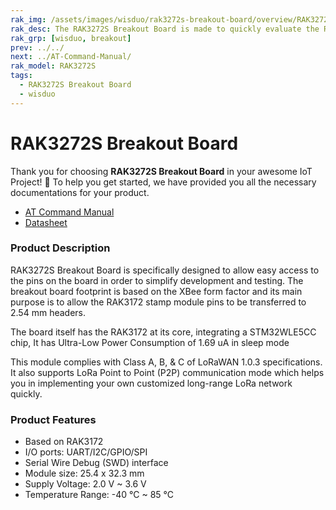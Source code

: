 ```yaml
---
rak_img: /assets/images/wisduo/rak3272s-breakout-board/overview/RAK3272S_Breakout_home.png
rak_desc: The RAK3272S Breakout Board is made to quickly evaluate the RAK3172 stamp module. The XBee form factor board allows access to most GPIO's. 
rak_grp: [wisduo, breakout]
prev: ../../
next: ../AT-Command-Manual/
rak_model: RAK3272S
tags:
  - RAK3272S Breakout Board
  - wisduo
---
```


# RAK3272S Breakout Board

Thank you for choosing **RAK3272S Breakout Board** in your awesome IoT Project! 🎉 To help you get started, we have provided you all the necessary documentations for your product.

* [AT Command Manual](../AT-Command-Manual/)
* [Datasheet](../Datasheet/)


### Product Description

RAK3272S Breakout Board is specifically designed to allow easy access to the pins on the board in order to simplify development and testing. The breakout board footprint is based on the XBee form factor and its main purpose is to allow the RAK3172 stamp module pins to be transferred to 2.54&nbsp;mm headers.

The board itself has the RAK3172 at its core, integrating a STM32WLE5CC chip, It has Ultra-Low Power Consumption of 1.69&nbsp;uA in sleep mode 

This module complies with Class A, B, & C of LoRaWAN 1.0.3 specifications. It also supports LoRa Point to Point (P2P) communication mode which helps you in implementing your own customized long-range LoRa network quickly.

### Product Features

- Based on RAK3172
- I/O ports: UART/I2C/GPIO/SPI
- Serial Wire Debug (SWD) interface
- Module size: 25.4 x 32.3&nbsp;mm
- Supply Voltage: 2.0&nbsp;V ~ 3.6&nbsp;V
- Temperature Range: -40&nbsp;°C ~ 85&nbsp;°C